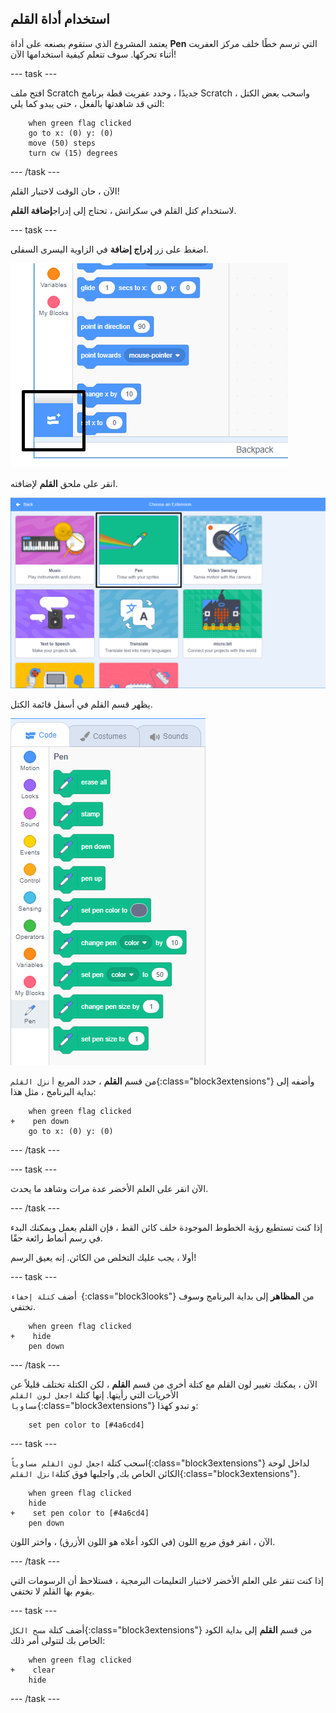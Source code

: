 ## استخدام أداة القلم

يعتمد المشروع الذي ستقوم بصنعه على أداة **Pen** التي ترسم خطًا خلف مركز العفريت أثناء تحركها. سوف تتعلم كيفية استخدامها الآن!

--- task ---

افتح ملف Scratch جديدًا ، وحدد عفريت قطة برنامج Scratch ، واسحب بعض الكتل التي قد شاهدتها بالفعل ، حتى يبدو كما يلي:

```blocks3
    when green flag clicked
    go to x: (0) y: (0)
    move (50) steps
    turn cw (15) degrees
```

--- /task ---

الآن ، حان الوقت لاختبار القلم!

لاستخدام كتل القلم في سكراتش ، تحتاج إلى إدراج**إضافة القلم**.

--- task ---

اضغط على زر **إدراج إضافة** في الزاوية اليسرى السفلى.

![إضافة زر الملحق المحدد](images/add-extension-annotated.png)

انقر على ملحق **القلم** لإضافته.

![ملحق القلم المحدد](images/click-pen-annotated.png)

يظهر قسم القلم في أسفل قائمة الكتل.

![كتل ملحق القلم](images/pen-extension-blocks.png)

من قسم **القلم** ، حدد المربع `أنزل القلم`{:class="block3extensions"} وأضفه إلى بداية البرنامج ، مثل هذا:

```blocks3
    when green flag clicked
+    pen down
    go to x: (0) y: (0)
```

--- /task ---

--- task ---

الآن انقر على العلم الأخضر عدة مرات وشاهد ما يحدث.

--- /task ---

إذا كنت تستطيع رؤية الخطوط الموجودة خلف كائن القط ، فإن القلم يعمل ويمكنك البدء في رسم أنماط رائعة حقًا.

أولا ، يجب عليك التخلص من الكائن. إنه يعيق الرسم!

--- task ---

أضف `كتلة إخفاء `{:class="block3looks"} من **المظاهر** إلى بداية البرنامج وسوف تختفي.

```blocks3
    when green flag clicked
+    hide
    pen down
```

--- /task ---

الآن ، يمكنك تغيير لون القلم مع كتلة أخرى من قسم **القلم** ، لكن الكتلة تختلف قليلاً عن الأخريات التي رأيتها. إنها كتلة `اجعل لون القلم مساويا`{:class="block3extensions"} و تبدو كهذا:

```blocks3
    set pen color to [#4a6cd4]
```

--- task ---

اسحب كتلة `اجعل لون القلم مساوياً`{:class="block3extensions"} لداخل لوحة الكائن الخاص بك, واجلبها فوق كتلة`انزل القلم`{:class="block3extensions"}.

```blocks3
    when green flag clicked
    hide
+    set pen color to [#4a6cd4]
    pen down
```

الآن ، انقر فوق مربع اللون (في الكود أعلاه هو اللون الأزرق) ، واختر اللون.

--- /task ---

إذا كنت تنقر على العلم الأخضر لاختبار التعليمات البرمجية ، فستلاحظ أن الرسومات التي يقوم بها القلم لا تختفي.

--- task ---

أضف كتلة `مسح الكل`{:class="block3extensions"} من قسم **القلم** إلى بداية الكود الخاص بك لتتولى أمر ذلك:

```blocks3
    when green flag clicked
+    clear
    hide
```

--- /task ---